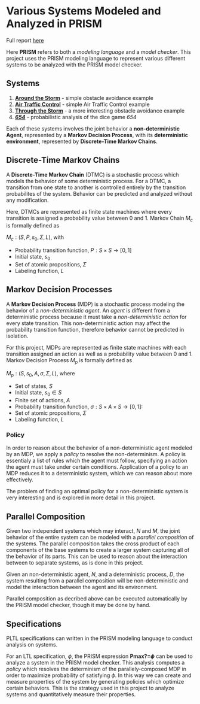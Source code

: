 # Various Systems Modeled and Analyzed in PRISM

Full report [here](./report/report.pdf)

Here **PRISM** refers to both a *modeling language* and a *model checker*. This project uses the PRISM modeling language to represent various different systems to be analyzed with the PRISM model checker.

## Systems
1. [**Around the Storm**](./around_the_storm/README.md) - simple obstacle avoidance example
1. [**Air Traffic Control**](./air_traffic_control/README.md) - simple Air Traffic Control example
1. [**Through the Storm**](./through_the_storm/README.md) - a more interesting obstacle avoidance example
1. [***654***](./654/README.md) - probabilistic analysis of the dice game *654*

Each of these systems involves the joint behavior a **non-deterministic Agent**, represented by a **Markov Decision Process**, with its **deterministic environment**, represented by **Discrete-Time Markov Chains**.

## Discrete-Time Markov Chains
A **Discrete-Time Markov Chain** (DTMC) is a stochastic process which models the behavior of some deterministic process. For a DTMC, a transition from one state to another is controlled entirely by the transition probabilites of the system. Behavior can be predicted and analyzed without any modification.

Here, DTMCs are represented as finite state machines where every transition is assigned a probability value between 0 and 1. Markov Chain $M_c$ is formally defined as 

$M_c: (S, P, s_0, \Sigma, L)$, with 
- Probability transition function, $P: S \times S \rightarrow [0, 1]$
- Initial state, $s_0$
- Set of atomic propositions, $\Sigma$
- Labeling function, $L$

## Markov Decision Processes
A **Markov Decision Process** (MDP) is a stochastic process modeling the behavior of a *non-deterministic agent*. An *agent* is different from a deterministic process because it must take a *non-deterministic action* for every state transition. This non-deterministic action may affect the probability transition function, therefore behavior cannot be predicted in isolation.

For this project, MDPs are represented as finite state machines with each transition assigned an action as well as a probability value between 0 and 1. Markov Decision Process $M_p$ is formally defined as 

$M_p: (S, s_0, A, \sigma, \Sigma, L)$, where
- Set of states, $S$
- Initial state, $s_0 \in S$
- Finite set of actions, $A$
- Probability transition function, $\sigma: S \times A \times S \rightarrow [0, 1]:$
- Set of atomic propositions, $\Sigma$
- Labeling function, $L$

### Policy
In order to reason about the behavior of a non-deterministic agent modeled by an MDP, we apply a *policy* to resolve the non-determinism. A policy is essentialy a list of rules which the agent must follow, specifying an action the agent must take under certain conditions. Application of a policy to an MDP reduces it to a deterministic system, which we can reason about more effectively.

The problem of finding an optimal policy for a non-deterministic system is very interesting and is explored in more detail in this project.

## Parallel Composition
Given two independent systems which may interact, $N$ and $M$, the joint behavior of the entire system can be modeled with a *parallel composition* of the systems. The parallel composition takes the cross product of each components of the base systems to create a larger system capturing all of the behavior of its parts. This can be used to reason about the interaction between to separate systems, as is done in this project.

Given an non-deterministic agent, $N$, and a deterministic process, $D$, the system resulting from a parallel composition will be non-deterministic and model the interaction between the agent and its environment.

Parallel composition as decribed above can be executed automatically by the PRISM model checker, though it may be done by hand.

## Specifications

PLTL specifications can written in the PRISM modeling language to conduct analysis on systems.

For an LTL specification, $\phi$, the PRISM expression **Pmax?=$\phi$** can be used to analyze a system in the PRISM model checker. This analysis computes a *policy* which resolves the determinism of the parallely-composed MDP in order to maximize probability of satisfying $\phi$. In this way we can create and measure properties of the system by generating policies which optimize certain behaviors. This is the strategy used in this project to analyze systems and quantitatively measure their properties.
